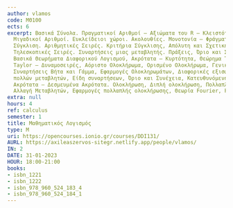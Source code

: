 ```yaml
---
author: vlamos
code: ΜΘ100
ects: 6
excerpt: Βασικά Σύνολα. Πραγματικοί Αριθμοί – Αξιώματα του R – Κλειστότητα του R.
  Μιγαδικοί Αριθμοί. Ευκλείδειοι χώροι. Ακολουθίες. Μονοτονία – Φράγματα, Υπακολουθίες,
  Σύγκλιση. Αριθμητικές Σειρές. Κριτήρια Σύγκλισης, Απόλυτη και Σχετική Σύγκλιση,
  Τηλεσκοπικές Σειρές. Συναρτήσεις μιας μεταβλητής. Πράξεις, Όριο και Συνέχεια, Παράγωγος,
  Βασικά Θεωρήματα Διαφορικού Λογισμού, Ακρότατα – Κυρτότητα, Θεώρημα Taylor, Σειρές
  Taylor – Δυναμοσειρές, Αόριστο Ολοκλήρωμα, Ορισμένο Ολοκλήρωμα, Γενικευμένα Ολοκληρώματα,
  Συναρτήσεις Βήτα και Γάμμα, Εφαρμογές Ολοκληρωμάτων, Διαφορικές εξισώσεις. Συναρτήσεις
  πολλών μεταβλητών, Είδη συναρτήσεων, Όριο και Συνέχεια, Κατευθυνόμενη – Μερική Παράγωγος,
  Ακρότατα – Δεσμευμένα Ακρότατα. Ολοκλήρωση, Διπλή ολοκλήρωση, Πολλαπλή ολοκλήρωση,
  Αλλαγή Μεταβλητών, Εφαρμογές πολλαπλής ολοκλήρωσης, Θεωρία Fourier, FFT.
extra: null
hours: 4
ref: calculus
semester: 1
title: Μαθηματικός Λογισμός
type: M
uri: https://opencourses.ionio.gr/courses/DDI131/
AURL: https://axileaszervos-sitegr.netlify.app/people/vlamos/
IN: 2
DATE: 31-01-2023 
HOUR: 18:00-21:00 
books:
- isbn_1221
- isbn_1222
- isbn_978_960_524_183_4
- isbn_978_960_524_184_1
---
```

